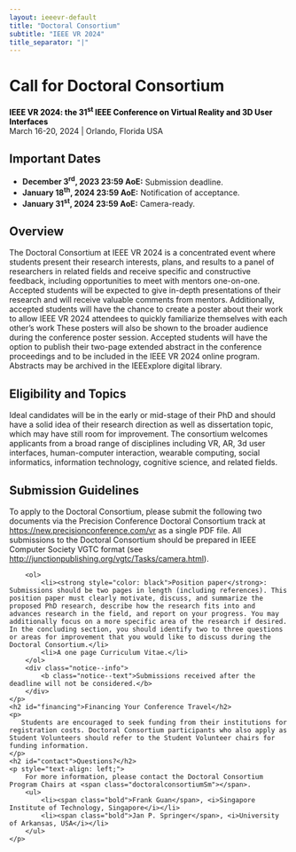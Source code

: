 ```yaml
---
layout: ieeevr-default
title: "Doctoral Consortium"
subtitle: "IEEE VR 2024"
title_separator: "|"
---
```

<script type="text/javascript">
    $(document).ready(function(){
		var email = ""; 
		var domain = "ieeevr.org"; 

		email = "doctoralconsortium2024"; 
        	
		$(".doctoralconsortium").html("<span class='text-nowrap'><a href=javascript:location='" + "mail" + "to:" + email + "@" + domain + "'><i class='fas fa-fw fa-envelope-square emailIcon' style=''></i><i class='emailText'>" + email + "@" + domain + "</a></i></span>"); 

        $(".doctoralconsortiumSm").html("<span class='text-nowrap'><a href=javascript:location='" + "mail" + "to:" + email + "@" + domain + "'><i class='fas fa-fw fa-envelope-square emailIconSm' style=''></i><i class='emailTextSm'>" + email + "@" + domain + "</a></i></span>");    
	});
</script>
<div>
    <h1 id="cfp-doctoral-cosortium">Call for Doctoral Consortium<div class="floatRight"><span class="doctoralconsortiumSm"></span></div></h1>
    <p>
        <strong style="color: black">IEEE VR 2024: the 31<sup>st</sup> IEEE Conference on Virtual Reality and 3D User Interfaces</strong>
    <br /> 
    March 16-20, 2024 | Orlando, Florida USA
    </p>
    <h2 id="important-dates"> Important Dates </h2>
    <ul>
        <li><b>December 3<sup>rd</sup>, 2023 23:59 AoE:</b> Submission deadline.</li>
        <li><b>January 18<sup>th</sup>, 2024 23:59 AoE:</b> Notification of acceptance.</li>
        <li><b>January 31<sup>st</sup>, 2024 23:59 AoE:</b> Camera-ready.</li>
    </ul>
    <h2 id="Overview">Overview</h2>
    <p>
        The Doctoral Consortium at IEEE VR 2024 is a concentrated event where students present their research interests, plans, and results to a panel of researchers in related fields and receive specific and constructive feedback, including opportunities to meet with mentors one-on-one. Accepted students will be expected to give in-depth presentations of their research and will receive valuable comments from mentors. Additionally, accepted students will have the chance to create a poster about their work to allow IEEE VR 2024 attendees to quickly familiarize themselves with each other’s work These posters will also be shown to the broader audience during the conference poster session. Accepted students will have the option to publish their two-page extended abstract in the conference proceedings and to be included in the IEEE VR 2024 online program. Abstracts may be archived in the IEEExplore digital library.
    </p>
    <h2 id="Eligibility-and-topics">Eligibility and Topics</h2>
    <p>
        Ideal candidates will be in the early or mid-stage of their PhD and should have a solid idea of their research direction as well as dissertation topic, which may have still room for improvement. The consortium welcomes applicants from a broad range of disciplines including VR, AR, 3d user interfaces, human-computer interaction, wearable computing, social informatics, information technology, cognitive science, and related fields.
    </p>
    <h2 id="submission-guidelines">Submission Guidelines</h2>
    <p>
        To apply to the Doctoral Consortium, please submit the following two documents via the Precision Conference Doctoral Consortium track at <a href="https://new.precisionconference.com/vr" target="_blank">https://new.precisionconference.com/vr</a> as a single PDF file. All submissions to the Doctoral Consortium should be prepared in IEEE Computer Society VGTC format (see <a href="http://junctionpublishing.org/vgtc/Tasks/camera.html" target="_blank">http://junctionpublishing.org/vgtc/Tasks/camera.html</a>).
       
        <ol>
            <li><strong style="color: black">Position paper</strong>: Submissions should be two pages in length (including references). This position paper must clearly motivate, discuss, and summarize the proposed PhD research, describe how the research fits into and advances research in the field, and report on your progress. You may additionally focus on a more specific area of the research if desired. In the concluding section, you should identify two to three questions or areas for improvement that you would like to discuss during the Doctoral Consortium.</li>
            <li>A one page Curriculum Vitae.</li>
        </ol>
        <div class="notice--info">
            <b class="notice--text">Submissions received after the deadline will not be considered.</b>
        </div>
    </p>
    <h2 id="financing">Financing Your Conference Travel</h2>
    <p>
       Students are encouraged to seek funding from their institutions for registration costs. Doctoral Consortium participants who also apply as Student Volunteers should refer to the Student Volunteer chairs for funding information.
    </p>
    <h2 id="contact">Questions?</h2>
    <p style="text-align: left;">
        For more information, please contact the Doctoral Consortium Program Chairs at <span class="doctoralconsortiumSm"></span>.
        <ul>
            <li><span class="bold">Frank Guan</span>, <i>Singapore Institute of Technology, Singapore</i></li>
            <li><span class="bold">Jan P. Springer</span>, <i>University of Arkansas, USA</i></li>
        </ul>
    </p>
</div>
